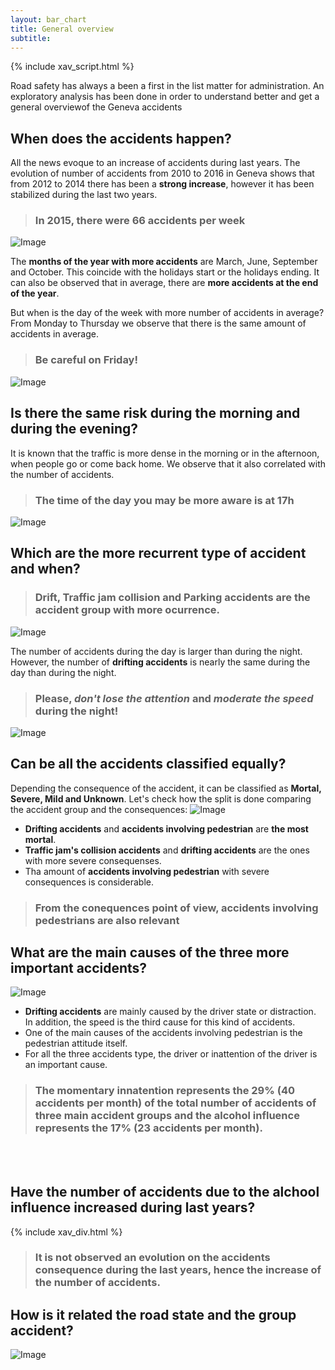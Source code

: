 ```yaml
---
layout: bar_chart
title: General overview
subtitle:
---
```

{% include xav_script.html %}


Road safety has always a been a first in the list matter for administration. An exploratory analysis has been done in order to understand better and get a general overviewof the Geneva accidents

## When does the accidents happen?
All the news evoque to an increase of accidents during last years. The evolution of number of accidents from 2010 to 2016 in Geneva shows that from 2012 to 2014 there has been a **strong increase**, however it has been stabilized during the last two years.

> ### In 2015, there were 66 accidents per week
![Image](../img/acc_year.png)

The **months of the year with more accidents** are March, June, September and October. This coincide with the holidays start or the holidays ending. It can also be observed that in average, there are **more accidents at the end of the year**.

But when is the day of the week with more number of accidents in average? From Monday to Thursday we observe that there is the same amount of accidents in average.
> ### **Be careful** on Friday!
![Image](../img/acc_weekday.png)

## Is there the same risk during the morning and during the evening?
It is known that the traffic is more dense in the morning or in the afternoon, when people go or come back home. We observe that it also correlated with the number of accidents.
> ### The time of the day you may be more aware is at 17h
![Image](../img/acc_hour.png)


## Which are the more recurrent type of accident and when?
> ### Drift, Traffic jam collision and Parking accidents are the accident group with more ocurrence.
![Image](../img/acc_gr.png)

The number of accidents during the day is larger than during the night. However, the number of **drifting accidents** is nearly the same during the day than during the night.
> ### Please, _don't lose the attention_ and _moderate the speed_ during the night!


![Image](../img/hour_acc.png)

## Can be all the accidents classified equally?
Depending the consequence of the accident, it can be classified as **Mortal, Severe, Mild and Unknown**. Let's check how the split is done comparing the accident group and the consequences:
![Image](../img/acc_gr_con.png)
* **Drifting accidents** and **accidents involving pedestrian** are **the most mortal**.
* **Traffic jam's collision accidents** and **drifting accidents** are the ones with more severe consequenses.
* Tha amount of **accidents involving pedestrian** with severe consequences is considerable.

> ### From the conequences point of view, accidents involving pedestrians are also relevant


## What are the main causes of the three more important accidents?
![Image](../img/acc_gr_causeg.png)
* **Drifting accidents** are mainly caused by the driver state or distraction. In addition, the speed is the third cause for this kind of accidents.
* One of the main causes of the accidents involving pedestrian is the pedestrian attitude itself.
* For all the three accidents type, the driver or inattention of the driver is an important cause.
> ### The momentary innatention represents the 29% (40 accidents per month) of the total number of accidents of three main accident groups and the alcohol influence represents the 17% (23 accidents per month).
<br>
<br>

## Have the number of accidents due to the alchool influence increased during last years?
{% include xav_div.html %}
> ### It is not observed an evolution on the accidents consequence during the last years, hence the increase of the number of accidents. 


## How is it related the road state and the group accident?
![Image](../img/acc_stateroad.png)


